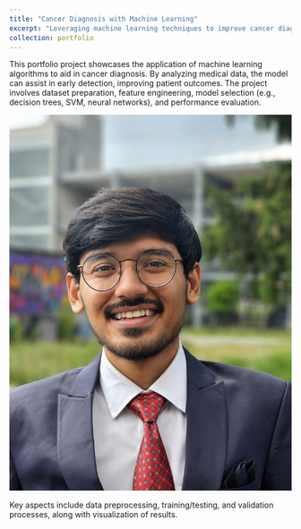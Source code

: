 ```yaml
---
title: "Cancer Diagnosis with Machine Learning"
excerpt: "Leveraging machine learning techniques to improve cancer diagnosis accuracy."
collection: portfolio
---
```


This portfolio project showcases the application of machine learning algorithms to aid in cancer diagnosis. By analyzing medical data, the model can assist in early detection, improving patient outcomes. The project involves dataset preparation, feature engineering, model selection (e.g., decision trees, SVM, neural networks), and performance evaluation.

![Cancer Diagnosis Screenshot](./images/20240711_123555.jpg)

Key aspects include data preprocessing, training/testing, and validation processes, along with visualization of results.
 
